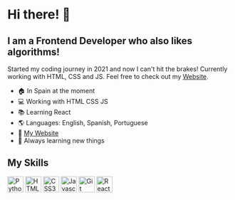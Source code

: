 # Hi there! 👋

## I am a Frontend Developer who also likes algorithms!

Started my coding journey in 2021 and now I can't hit the brakes! Currently working with HTML, CSS and JS. Feel free to check out my [Website](https://www.lucasgontijo.com "lucasgontijo.com").

* 🏠 In Spain at the moment
* 💻 Working with HTML CSS JS
* 📚 Learning React
* 🌎 Languages: English, Spanish, Portuguese
* 🔗 [My Website](https://www.lucasgontijo.com "lucasgontijo.com")
* 🔎 Always learning new things

## My Skills

<p align="left">
  
<img src="https://raw.githubusercontent.com/danielcranney/readme-generator/main/public/icons/skills/python-colored.svg" width="36" height="36" alt="Python" />
  
<img src="https://raw.githubusercontent.com/danielcranney/readme-generator/main/public/icons/skills/html5-colored.svg" width="36" height="36" alt="HTML5" />
  
<img src="https://raw.githubusercontent.com/danielcranney/readme-generator/main/public/icons/skills/css3-colored.svg" width="36" height="36" alt="CSS3" />
  
<img src="https://raw.githubusercontent.com/danielcranney/readme-generator/main/public/icons/skills/javascript-colored.svg" width="36" height="36" alt="Javascript" />
  
<img src="https://user-images.githubusercontent.com/94650197/168640949-ccbb6be8-83e2-4c91-b3c4-8efe1988fd35.svg" width="36" height="36" alt="Git" />

<img src="https://raw.githubusercontent.com/danielcranney/readme-generator/main/public/icons/skills/react-colored.svg" width="36" height="36" alt="React" />
  
</p>
